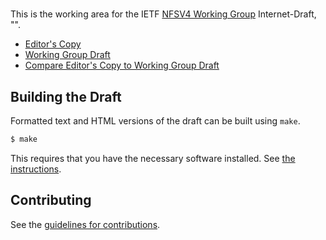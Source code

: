 # 

This is the working area for the IETF [NFSV4 Working Group](https://datatracker.ietf.org/wg/nfsv4/documents/) Internet-Draft, "".

* [Editor's Copy](https://chucklever.github.io/i-d-rpcrdma-cm-pvt-data/#go.draft-ietf-nfsv4-rpcrdma-cm-pvt-data.html)
* [Working Group Draft](https://tools.ietf.org/html/draft-ietf-nfsv4-rpcrdma-cm-pvt-data)
* [Compare Editor's Copy to Working Group Draft](https://chucklever.github.io/i-d-rpcrdma-cm-pvt-data/#go.draft-ietf-nfsv4-rpcrdma-cm-pvt-data.diff)

## Building the Draft

Formatted text and HTML versions of the draft can be built using `make`.

```sh
$ make
```

This requires that you have the necessary software installed.  See
[the instructions](https://github.com/martinthomson/i-d-template/blob/master/doc/SETUP.md).


## Contributing

See the
[guidelines for contributions](https://github.com/chucklever/i-d-rpcrdma-cm-pvt-data/blob/master/CONTRIBUTING.md).
